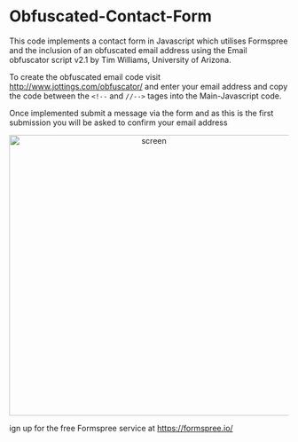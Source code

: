 # Obfuscated-Contact-Form

This code implements a contact form in Javascript which utilises Formspree and the inclusion of an obfuscated email address using the Email obfuscator script v2.1 by Tim Williams, University of Arizona.

To create the obfuscated email code visit http://www.jottings.com/obfuscator/ and enter your email address and copy the code between the `<!--` and `//-->` tages into the Main-Javascript code.

Once implemented submit a message via the form and as this is the first submission you will be asked to confirm your email address

<center><img src="https://user-images.githubusercontent.com/21248753/36389885-baad01fe-1598-11e8-89df-e2bb3674506f.png" class="centerImage" width="506" alt="screen"></center>

ign up for the free Formspree service at https://formspree.io/
